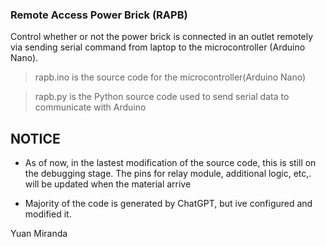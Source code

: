 ### Remote Access Power Brick (RAPB)
Control whether or not the power brick is connected in an outlet remotely via sending serial command from laptop to the microcontroller (Arduino Nano).

> rapb.ino  is the source code for the microcontroller(Arduino Nano)

> rapb.py   is the Python source code used to send serial data to communicate with Arduino

## NOTICE
- As of now, in the lastest modification of the source code, this is still on the debugging stage. The pins for relay module, additional logic, etc,. will be updated when the material arrive

- Majority of the code is generated by ChatGPT, but ive configured and modified it.

Yuan Miranda
